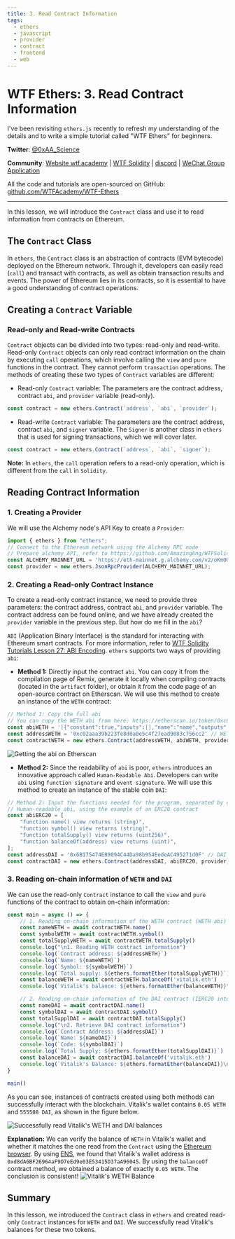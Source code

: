 ```yaml
---
title: 3. Read Contract Information
tags:
  - ethers
  - javascript
  - provider
  - contract
  - frontend
  - web
---
```


# WTF Ethers: 3. Read Contract Information

I've been revisiting `ethers.js` recently to refresh my understanding of the details and to write a simple tutorial called "WTF Ethers" for beginners.

**Twitter**: [@0xAA_Science](https://twitter.com/0xAA_Science)

**Community**: [Website wtf.academy](https://wtf.academy) | [WTF Solidity](https://github.com/AmazingAng/WTFSolidity) | [discord](https://discord.gg/5akcruXrsk) | [WeChat Group Application](https://docs.google.com/forms/d/e/1FAIpQLSe4KGT8Sh6sJ7hedQRuIYirOoZK_85miz3dw7vA1-YjodgJ-A/viewform?usp=sf_link)

All the code and tutorials are open-sourced on GitHub: [github.com/WTFAcademy/WTF-Ethers](https://github.com/WTFAcademy/WTF-Ethers)

-----

In this lesson, we will introduce the `Contract` class and use it to read information from contracts on Ethereum.

## The `Contract` Class

In `ethers`, the `Contract` class is an abstraction of contracts (EVM bytecode) deployed on the Ethereum network. Through it, developers can easily read (`call`) and transact with contracts, as well as obtain transaction results and events. The power of Ethereum lies in its contracts, so it is essential to have a good understanding of contract operations.

## Creating a `Contract` Variable

### Read-only and Read-write Contracts

`Contract` objects can be divided into two types: read-only and read-write. Read-only `Contract` objects can only read contract information on the chain by executing `call` operations, which involve calling the `view` and `pure` functions in the contract. They cannot perform `transaction` operations. The methods of creating these two types of `Contract` variables are different:

- Read-only `Contract` variable: The parameters are the contract address, contract `abi`, and `provider` variable (read-only).

```javascript
const contract = new ethers.Contract(`address`, `abi`, `provider`);
```

- Read-write `Contract` variable: The parameters are the contract address, contract `abi`, and `signer` variable. The `Signer` is another class in `ethers` that is used for signing transactions, which we will cover later.

```javascript
const contract = new ethers.Contract(`address`, `abi`, `signer`);
```

**Note:** In `ethers`, the `call` operation refers to a read-only operation, which is different from the `call` in `Solidity`.

## Reading Contract Information

### 1. Creating a Provider

We will use the Alchemy node's API Key to create a `Provider`:
```javascript
import { ethers } from "ethers";
// Connect to the Ethereum network using the Alchemy RPC node
// Prepare alchemy API, refer to https://github.com/AmazingAng/WTFSolidity/blob/main/Topics/Tools/TOOL04_Alchemy/readme.md
const ALCHEMY_MAINNET_URL = 'https://eth-mainnet.g.alchemy.com/v2/oKmOQKbneVkxgHZfibs-iFhIlIAl6HDN';
const provider = new ethers.JsonRpcProvider(ALCHEMY_MAINNET_URL);
```

### 2. Creating a Read-only Contract Instance

To create a read-only contract instance, we need to provide three parameters: the contract address, contract `abi`, and `provider` variable. The contract address can be found online, and we have already created the `provider` variable in the previous step. But how do we fill in the `abi`?

`ABI` (Application Binary Interface) is the standard for interacting with Ethereum smart contracts. For more information, refer to [WTF Solidity Tutorials Lesson 27: ABI Encoding](https://github.com/AmazingAng/WTF-Solidity/blob/main/27_ABIEncode/readme.md). `ethers` supports two ways of providing `abi`:

- **Method 1:** Directly input the contract `abi`. You can copy it from the compilation page of Remix, generate it locally when compiling contracts (located in the `artifact` folder), or obtain it from the code page of an open-source contract on Etherscan. We will use this method to create an instance of the `WETH` contract:

```javascript
// Method 1: Copy the full abi
// You can copy the WETH abi from here: https://etherscan.io/token/0xc02aaa39b223fe8d0a0e5c4f27ead9083c756cc2#code
const abiWETH = '[{"constant":true,"inputs":[],"name":"name","outputs":[{"name":"","type":"string"}],"payable":false,"stateMutability":"view",...omitted for brevity...]';
const addressWETH = '0xc02aaa39b223fe8d0a0e5c4f27ead9083c756cc2' // WETH Contract
const contractWETH = new ethers.Contract(addressWETH, abiWETH, provider)

```


![Getting the abi on Etherscan](img/3-1.png)



- **Method 2:** Since the readability of `abi` is poor, `ethers` introduces an innovative approach called `Human-Readable Abi`. Developers can write `abi` using `function signature` and `event signature`. We will use this method to create an instance of the stable coin `DAI`:

```javascript
// Method 2: Input the functions needed for the program, separated by commas. ethers will automatically convert them into the corresponding abi for you.
// Human-readable abi, using the example of an ERC20 contract
const abiERC20 = [
    "function name() view returns (string)",
    "function symbol() view returns (string)",
    "function totalSupply() view returns (uint256)",
    "function balanceOf(address) view returns (uint)",
];
const addressDAI = '0x6B175474E89094C44Da98b954EedeAC495271d0F' // DAI Contract
const contractDAI = new ethers.Contract(addressDAI, abiERC20, provider)
```

### 3. Reading on-chain information of `WETH` and `DAI`

We can use the read-only `Contract` instance to call the `view` and `pure` functions of the contract to obtain on-chain information:

```javascript
const main = async () => {
    // 1. Reading on-chain information of the WETH contract (WETH abi)
    const nameWETH = await contractWETH.name()
    const symbolWETH = await contractWETH.symbol()
    const totalSupplyWETH = await contractWETH.totalSupply()
    console.log("\n1. Reading WETH contract information")
    console.log(`Contract address: ${addressWETH}`)
    console.log(`Name: ${nameWETH}`)
    console.log(`Symbol: ${symbolWETH}`)
    console.log(`Total supply: ${ethers.formatEther(totalSupplyWETH)}`)
    const balanceWETH = await contractWETH.balanceOf('vitalik.eth')
    console.log(`Vitalik's balance: ${ethers.formatEther(balanceWETH)}\n`)

    // 2. Reading on-chain information of the DAI contract (IERC20 interface contract)
    const nameDAI = await contractDAI.name()
    const symbolDAI = await contractDAI.symbol()
    const totalSupplDAI = await contractDAI.totalSupply()
    console.log("\n2. Retrieve DAI contract information")
    console.log(`Contract Address: ${addressDAI}`)
    console.log(`Name: ${nameDAI}`)
    console.log(`Code: ${symbolDAI}`)
    console.log(`Total Supply: ${ethers.formatEther(totalSupplDAI)}`)
    const balanceDAI = await contractDAI.balanceOf('vitalik.eth')
    console.log(`Vitalik's Balance: ${ethers.formatEther(balanceDAI)}\n`)
}

main()
```

As you can see, instances of contracts created using both methods can successfully interact with the blockchain. Vitalik's wallet contains `0.05 WETH` and `555508 DAI`, as shown in the figure below.


![Successfully read Vitalik's WETH and DAI balances](img/3-2.png)

**Explanation:**
We can verify the balance of `WETH` in Vitalik's wallet and whether it matches the one read from the `Contract` using the [Ethereum browser](https://etherscan.io/token/0xc02aaa39b223fe8d0a0e5c4f27ead9083c756cc2#readContract). By using [ENS](https://app.ens.domains/name/vitalik.eth/details), we found that Vitalik's wallet address is `0xd8dA6BF26964aF9D7eEd9e03E53415D37aA96045`. By using the `balanceOf` contract method, we obtained a balance of exactly `0.05 WETH`. The conclusion is consistent!
![Vitalik's WETH Balance](img/3-3.png)

## Summary

In this lesson, we introduced the `Contract` class in `ethers` and created read-only `Contract` instances for `WETH` and `DAI`. We successfully read Vitalik's balances for these two tokens.